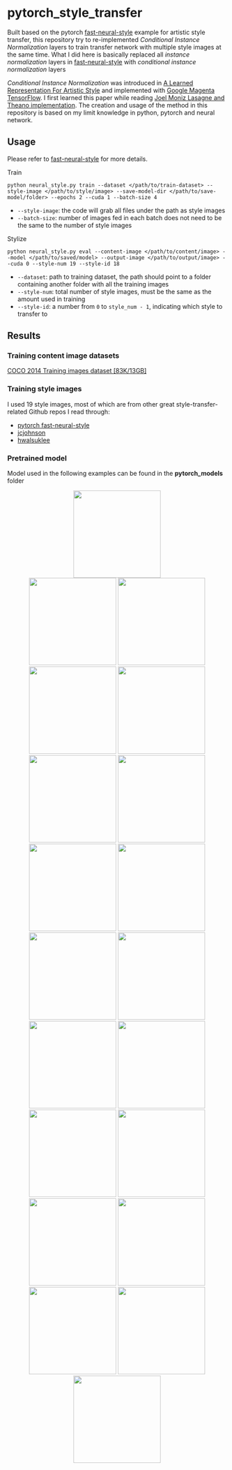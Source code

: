 # pytorch_style_transfer

Built based on the pytorch [fast-neural-style](https://github.com/pytorch/examples/tree/master/fast_neural_style) example for artistic style transfer, this repository try to re-implemented *Conditional Instance Normalization* layers to train transfer network with multiple style images at the same time. What I did here is basically replaced all *instance normalization* layers in [fast-neural-style](https://github.com/pytorch/examples/tree/master/fast_neural_style) with *conditional instance normalization* layers

*Conditional Instance Normalization* was introduced in [A Learned Representation For Artistic Style](https://arxiv.org/abs/1610.07629) and implemented with [Google Magenta TensorFlow](https://github.com/tensorflow/magenta/tree/master/magenta/models/image_stylization). I first learned this paper while reading [Joel Moniz Lasagne and Theano implementation](https://github.com/joelmoniz/gogh-figure). The creation and usage of the method in this repository is based on my limit knowledge in python, pytorch and neural network. 

## Usage

Please refer to [fast-neural-style](https://github.com/pytorch/examples/tree/master/fast_neural_style) for more details. 

Train
```
python neural_style.py train --dataset </path/to/train-dataset> --style-image </path/to/style/image> --save-model-dir </path/to/save-model/folder> --epochs 2 --cuda 1 --batch-size 4
```
* `--style-image`: the code will grab all files under the path as style images
* `--batch-size`: number of images fed in each batch does not need to be the same to the number of style images

Stylize 
```
python neural_style.py eval --content-image </path/to/content/image> --model </path/to/saved/model> --output-image </path/to/output/image> --cuda 0 --style-num 19 --style-id 18
```
* `--dataset`: path to training dataset, the path should point to a folder containing another folder with all the training images
* `--style-num`: total number of style images, must be the same as the amount used in training
* `--style-id`: a number from `0` to `style_num - 1`, indicating which style to transfer to


## Results

### Training content image datasets

[COCO 2014 Training images dataset [83K/13GB]](http://images.cocodataset.org/zips/train2014.zip)

### Training style images

I used 19 style images, most of which are from other great style-transfer-related Github repos I read through:
* [pytorch fast-neural-style](https://github.com/pytorch/examples/tree/master/fast_neural_style/images/style-images)
* [jcjohnson](https://github.com/jcjohnson/fast-neural-style/tree/master/images/styles)
* [hwalsuklee](https://github.com/hwalsuklee/tensorflow-style-transfer/tree/master/images)

### Pretrained model

Model used in the following examples can be found in the **pytorch_models** folder

<div align='center'>
  <img src='images/content_images/river.jpg' height="200px">		
</div>

<div align='center'>
  <img src='images/output_images/river_style0.jpg' height="200px">
  <img src='images/output_images/river_style1.jpg' height="200px">
  <img src='images/output_images/river_style2.jpg' height="200px">
  <img src='images/output_images/river_style3.jpg' height="200px">
  <img src='images/output_images/river_style4.jpg' height="200px">
  <img src='images/output_images/river_style5.jpg' height="200px">
  <img src='images/output_images/river_style6.jpg' height="200px">
  <img src='images/output_images/river_style7.jpg' height="200px">
  <img src='images/output_images/river_style8.jpg' height="200px">
  <img src='images/output_images/river_style9.jpg' height="200px">
  <img src='images/output_images/river_style10.jpg' height="200px">
  <img src='images/output_images/river_style11.jpg' height="200px">
  <img src='images/output_images/river_style12.jpg' height="200px">
  <img src='images/output_images/river_style13.jpg' height="200px">
  <img src='images/output_images/river_style14.jpg' height="200px">
  <img src='images/output_images/river_style15.jpg' height="200px">
  <img src='images/output_images/river_style16.jpg' height="200px">
  <img src='images/output_images/river_style17.jpg' height="200px">
  <img src='images/output_images/river_style18.jpg' height="200px">
</div>
